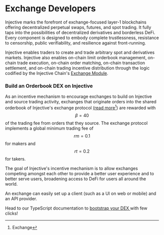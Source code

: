 # Exchange Developers

Injective marks the forefront of exchange-focused layer-1 blockchains offering decentralized perpetual swaps, futures, and spot trading. It fully taps into the possibilities of decentralized derivatives and borderless DeFi. Every component is designed to embody complete trustlessness, resistance to censorship, public verifiability, and resilience against front-running.

Injective enables traders to create and trade arbitrary spot and derivatives markets. Injective also enables on-chain limit orderbook management, on-chain trade execution, on-chain order matching, on-chain transaction settlement, and on-chain trading incentive distribution through the logic codified by the Injective Chain's [Exchange Module](../developers-native/injective/exchange/).

### Build an Orderbook DEX on Injective

As an incentive mechanism to encourage exchanges to build on Injective and source trading activity, exchanges that originate orders into the shared orderbook of Injective's exchange protocol [(](../developers-native/injective/exchange/)[read more](#user-content-fn-1)[^1]) are rewarded with $$β=40%β=40%$$ of the trading fee from orders that they source. The exchange protocol implements a global minimum trading fee of $$rm=0.1%rm​=0.1%$$ for makers and $$rt=0.2%rt​=0.2%$$ for takers.

The goal of Injective's incentive mechanism is to allow exchanges competing amongst each other to provide a better user experience and to better serve users, broadening access to DeFi for users all around the world.

An exchange can easily set up a client (such as a UI on web or mobile) and an API provider.

Head to our TypeScript documentation to [bootstrap your DEX ](https://docs.ts.injective.network/building-dapps/dapps-examples/dex)with few clicks!&#x20;

[^1]: Exchange
